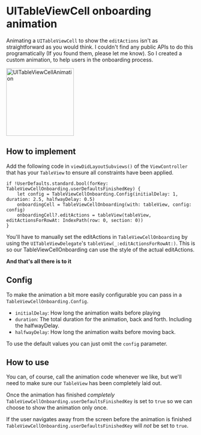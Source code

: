 # UITableViewCell onboarding animation
Animating a `UITableViewCell` to show the `editActions` isn't as straightforward as you would think. I couldn't find any public APIs to do this programatically (If you found them, please let me know). So I created a custom animation, to help users in the onboarding process.

<img src="https://i.imgur.com/xIEFhZ2.gif" alt="UITableViewCellAnimation" width="180"/>

## How to implement

Add the following code in `viewDidLayoutSubviews()` of the `ViewController` that has your `TableView` to ensure all constraints have been applied.

```
if !UserDefaults.standard.bool(forKey: TableViewCellOnboarding.userDefaultsFinishedKey) {
    let config = TableViewCellOnboarding.Config(initialDelay: 1, duration: 2.5, halfwayDelay: 0.5)
    onboardingCell = TableViewCellOnboarding(with: tableView, config: config)
    onboardingCell?.editActions = tableView(tableView, editActionsForRowAt: IndexPath(row: 0, section: 0))
}
```

You'll have to manually set the editActions in `TableViewCellOnboarding` by using the `UITableViewDelegate`'s `tableView(_:editActionsForRowAt:)`. This is so our TableViewCellOnboarding can use the style of the actual editActions.

**And that's all there is to it**

## Config
To make the animation a bit more easily configurable you can pass in a `TableViewCellOnboarding.Config`. 

- `initialDelay`: How long the animation waits before playing
- `duration`: The total duration for the animation, back and forth. Including the halfwayDelay.
- `halfwayDelay`: How long the animation waits before moving back.

To use the default values you can just omit the `config` parameter.

## How to use
You can, of course, call the animation code whenever we like, but we'll need to make sure our `TableView` has been completely laid out.

Once the animation has finished *completely* `TableViewCellOnboarding.userDefaultsFinishedKey` is set to `true` so we can choose to show the animation only once.

If the user navigates away from the screen before the animation is finished `TableViewCellOnboarding.userDefaultsFinishedKey` will *not* be set to `true`. 
